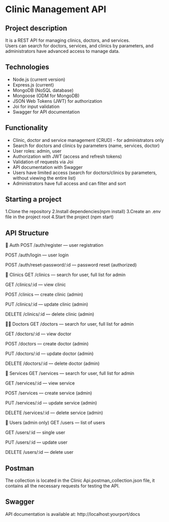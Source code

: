 # Clinic Management API

## Project description

It is a REST API for managing clinics, doctors, and services.  
Users can search for doctors, services, and clinics by parameters, and administrators have advanced access to manage data.

## Technologies

- Node.js (current version)
- Express.js (current)
- MongoDB (NoSQL database)
- Mongoose (ODM for MongoDB)
- JSON Web Tokens (JWT) for authorization
- Joi for input validation
- Swagger for API documentation

## Functionality

- Clinic, doctor and service management (CRUD) - for administrators only
- Search for doctors and clinics by parameters (name, services, doctor)
- User roles: admin, user
- Authorization with JWT (access and refresh tokens)
- Validation of requests via Joi
- API documentation with Swagger
- Users have limited access (search for doctors/clinics by parameters, without viewing the entire list)
- Administrators have full access and can filter and sort




## Starting a project

   1.Clone the repository
   2.Install dependencies(npm install)
   3.Create an .env file in the project root
   4.Start the project (npm start)

## API Structure

🔐 Auth
POST /auth/register — user registration

POST /auth/login — user login

POST /auth/reset-password/:id — password reset (authorized)

🏨 Clinics
GET /clinics — search for user, full list for admin

GET /clinics/:id — view clinic

POST /clinics — create clinic (admin)

PUT /clinics/:id — update clinic (admin)

DELETE /clinics/:id — delete clinic (admin)

👨‍⚕️ Doctors
GET /doctors — search for user, full list for admin

GET /doctors/:id — view doctor

POST /doctors — create doctor (admin)

PUT /doctors/:id — update doctor (admin)

DELETE /doctors/:id — delete doctor (admin)

💉 Services
GET /services — search for user, full list for admin

GET /services/:id — view service

POST /services — create service (admin)

PUT /services/:id — update service (admin)

DELETE /services/:id — delete service (admin)

👥 Users (admin only)
GET /users — list of users

GET /users/:id — single user

PUT /users/:id — update user

DELETE /users/:id — delete user

## Postman

The collection is located in the Clinic Api.postman_collection.json file, it contains all the necessary requests for testing the API.

## Swagger

API documentation is available at:
http://localhost:yourport/docs
